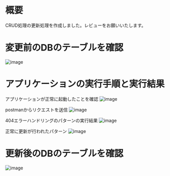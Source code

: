 # 概要
CRUD処理の更新処理を作成しました。レビューをお願いいたします。

# 変更前のDBのテーブルを確認
![image](https://github.com/Rikiya-Ishikawa/feature-final-assignment/assets/134298452/1d6d98e1-f422-4e2d-ae7c-324d8dc5d8d4)

# アプリケーションの実行手順と実行結果

アプリケーションが正常に起動したことを確認
![image](https://github.com/Rikiya-Ishikawa/feature-final-assignment/assets/134298452/ed084d17-8c88-4c6e-bdd5-b80c1e7035e6)

postmanからリクエストを送信
![image](https://github.com/Rikiya-Ishikawa/feature-final-assignment/assets/134298452/1cae70d3-22a7-415d-aec4-717bf84d4003)

404エラーハンドリングのパターンの実行結果
![image](https://github.com/Rikiya-Ishikawa/feature-final-assignment/assets/134298452/34e91986-8f4d-42ec-b7e2-1284b01240ec)

正常に更新が行われたパターン
![image](https://github.com/Rikiya-Ishikawa/feature-final-assignment/assets/134298452/1778a178-b4d7-4b37-adc2-537f181453c0)

# 更新後のDBのテーブルを確認
![image](https://github.com/Rikiya-Ishikawa/feature-final-assignment/assets/134298452/77d57a6c-6117-4865-bd8b-901eebc6722a)







